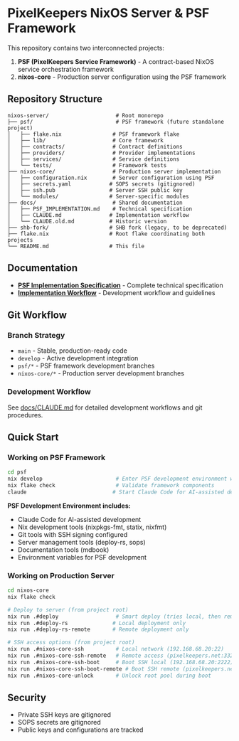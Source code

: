 # PixelKeepers NixOS Server & PSF Framework

This repository contains two interconnected projects:

1. **PSF (PixelKeepers Service Framework)** - A contract-based NixOS service orchestration framework
2. **nixos-core** - Production server configuration using the PSF framework

## Repository Structure

```
nixos-server/                     # Root monorepo
├── psf/                          # PSF framework (future standalone project)
│   ├── flake.nix                # PSF framework flake
│   ├── lib/                     # Core framework
│   ├── contracts/               # Contract definitions  
│   ├── providers/               # Provider implementations
│   ├── services/                # Service definitions
│   └── tests/                   # Framework tests
├── nixos-core/                  # Production server implementation
│   ├── configuration.nix        # Server configuration using PSF
│   ├── secrets.yaml            # SOPS secrets (gitignored)
│   ├── ssh.pub                 # Server SSH public key
│   └── modules/                # Server-specific modules
├── docs/                        # Shared documentation
│   ├── PSF_IMPLEMENTATION.md    # Technical specification
│   ├── CLAUDE.md               # Implementation workflow
│   └── CLAUDE.old.md           # Historic version
├── shb-fork/                   # SHB fork (legacy, to be deprecated)
├── flake.nix                   # Root flake coordinating both projects
└── README.md                   # This file
```

## Documentation

- **[PSF Implementation Specification](docs/PSF_IMPLEMENTATION.md)** - Complete technical specification
- **[Implementation Workflow](docs/CLAUDE.md)** - Development workflow and guidelines

## Git Workflow

### Branch Strategy

- `main` - Stable, production-ready code
- `develop` - Active development integration
- `psf/*` - PSF framework development branches
- `nixos-core/*` - Production server development branches

### Development Workflow

See [docs/CLAUDE.md](docs/CLAUDE.md) for detailed development workflows and git procedures.

## Quick Start

### Working on PSF Framework

```bash
cd psf
nix develop                       # Enter PSF development environment with Claude Code
nix flake check                   # Validate framework components
claude                           # Start Claude Code for AI-assisted development
```

**PSF Development Environment includes:**
- Claude Code for AI-assisted development
- Nix development tools (nixpkgs-fmt, statix, nixfmt)
- Git tools with SSH signing configured
- Server management tools (deploy-rs, sops)  
- Documentation tools (mdbook)
- Environment variables for PSF development

### Working on Production Server

```bash
cd nixos-core
nix flake check

# Deploy to server (from project root)
nix run .#deploy                  # Smart deploy (tries local, then remote)
nix run .#deploy-rs              # Local deployment only
nix run .#deploy-rs-remote       # Remote deployment only

# SSH access options (from project root)
nix run .#nixos-core-ssh          # Local network (192.168.68.20:22)
nix run .#nixos-core-ssh-remote   # Remote access (pixelkeepers.net:3322)
nix run .#nixos-core-ssh-boot     # Boot SSH local (192.168.68.20:2222)
nix run .#nixos-core-ssh-boot-remote # Boot SSH remote (pixelkeepers.net:4422)
nix run .#nixos-core-unlock       # Unlock root pool during boot
```

## Security

- Private SSH keys are gitignored
- SOPS secrets are gitignored
- Public keys and configurations are tracked